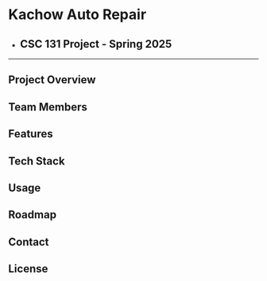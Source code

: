 # Kachow Auto Repair

* ## CSC 131 Project - Spring 2025

---

## Project Overview

## Team Members

## Features

## Tech Stack

## Usage

## Roadmap

## Contact

## License
